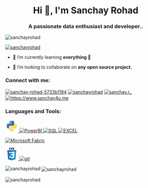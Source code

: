 <h1 align="center">Hi 👋, I'm Sanchay Rohad</h1>
<h3 align="center">A passionate data enthusiast and developer..</h3>

<p align="left"> <img src="https://komarev.com/ghpvc/?username=sanchayrohad&label=Profile%20views&color=0e75b6&style=flat" alt="sanchayrohad" /> </p>

<p align="left"> <a href="https://github.com/ryo-ma/github-profile-trophy"><img src="https://github-profile-trophy.vercel.app/?username=sanchayrohad" alt="sanchayrohad" /></a> </p>

- 🌱 I’m currently learning **everything 🤣**

- 👯 I’m looking to collaborate on **any open source project.**

<h3 align="left">Connect with me:</h3>
<p align="left">
<a href="https://linkedin.com/in/sanchay-rohad-5733b1184" target="blank"><img align="center" src="https://raw.githubusercontent.com/rahuldkjain/github-profile-readme-generator/master/src/images/icons/Social/linked-in-alt.svg" alt="sanchay-rohad-5733b1184" height="30" width="40" /></a>
<a href="https://kaggle.com/sanchayrohad" target="blank"><img align="center" src="https://raw.githubusercontent.com/rahuldkjain/github-profile-readme-generator/master/src/images/icons/Social/kaggle.svg" alt="sanchayrohad" height="30" width="40" /></a>
<a href="https://instagram.com/sanchay.r_" target="blank"><img align="center" src="https://raw.githubusercontent.com/rahuldkjain/github-profile-readme-generator/master/src/images/icons/Social/instagram.svg" alt="sanchay.r_" height="30" width="40" /></a>
<a href="/https://www.sanchay4u.me" target="blank"><img align="center" src="https://raw.githubusercontent.com/rahuldkjain/github-profile-readme-generator/master/src/images/icons/Social/rss.svg" alt="https://www.sanchay4u.me" height="30" width="40" /></a>
</p>

<h3 align="left">Languages and Tools:</h3>
<p align="left">
  <a href="https://www.python.org" target="_blank"> <img src="https://raw.githubusercontent.com/devicons/devicon/master/icons/python/python-original.svg" alt="python" width="40" height="40"/> </a> 
  <a href="https://en.wikipedia.org/wiki/Microsoft_Power_BI" target="_blank"> <img src="https://en.wikipedia.org/wiki/Microsoft_Power_BI#/media/File:Power_BI_logo.svg" alt="PowerBI" width="40" height="40"/> </a> 
  <a href="https://www.w3schools.com/sql/" target="_blank"> <img src="https://github.com/SanchayRohad/SanchayRohad/assets/85246448/29b3fa1c-4186-4452-a652-06ffa2e272d7" alt="SQL" width="40" height="40"/> </a> 
  <a href="https://www.microsoft.com/en-in/microsoft-365/excel" target="_blank"> <img src="https://en.wikipedia.org/wiki/Microsoft_Excel#/media/File:Microsoft_Office_Excel_(2019%E2%80%93present).svg" alt="EXCEL" width="40" height="40"/> </a> 
<!--   <a href="" target="_blank"> <img src="" alt="EXCEL" width="40" height="40"/> </a>  -->

  <a href="https://learn.microsoft.com/en-us/fabric/get-started/microsoft-fabric-overview" target="_blank"> <img src="![image](https://github.com/SanchayRohad/SanchayRohad/assets/85246448/58f5ffa9-1b6d-4455-8b19-0fa8e088489d)
" alt="Microsoft Fabric" width="40" height="40"/> </a> 
  <!-- <a href="https://www.python.org" target="_blank"> <img src="https://raw.githubusercontent.com/devicons/devicon/master/icons/python/python-original.svg" alt="HTML" width="40" height="40"/> </a> -->
  <a href="https://www.w3schools.com/css/" target="_blank"> <img src="https://raw.githubusercontent.com/devicons/devicon/master/icons/css3/css3-original-wordmark.svg" alt="css3" width="40" height="40"/> </a> 
  <a href="https://git-scm.com/" target="_blank"> <img src="https://www.vectorlogo.zone/logos/git-scm/git-scm-icon.svg" alt="git" width="40" height="40"/> </a> 

<p><img align="left" src="https://github-readme-stats.vercel.app/api/top-langs?username=sanchayrohad&show_icons=true&locale=en&layout=compact" alt="sanchayrohad" /></p>

<p>&nbsp;<img align="center" src="https://github-readme-stats.vercel.app/api?username=sanchayrohad&show_icons=true&locale=en" alt="sanchayrohad" /></p>

<p><img align="center" src="https://github-readme-streak-stats.herokuapp.com/?user=sanchayrohad&" alt="sanchayrohad" /></p>


